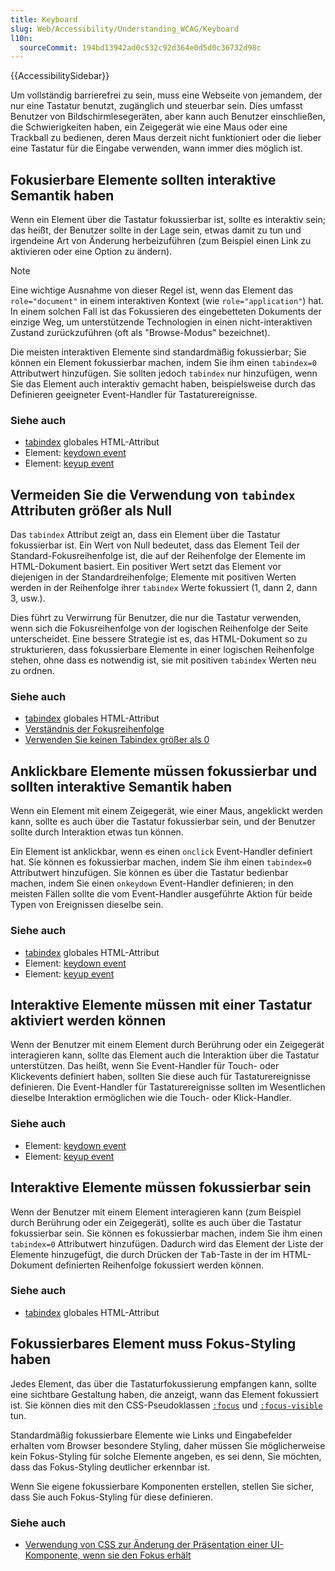 ```yaml
---
title: Keyboard
slug: Web/Accessibility/Understanding_WCAG/Keyboard
l10n:
  sourceCommit: 194bd13942ad0c532c92d364e0d5d0c36732d98c
---
```


{{AccessibilitySidebar}}

Um vollständig barrierefrei zu sein, muss eine Webseite von jemandem, der nur eine Tastatur benutzt, zugänglich und steuerbar sein. Dies umfasst Benutzer von Bildschirmlesegeräten, aber kann auch Benutzer einschließen, die Schwierigkeiten haben, ein Zeigegerät wie eine Maus oder eine Trackball zu bedienen, deren Maus derzeit nicht funktioniert oder die lieber eine Tastatur für die Eingabe verwenden, wann immer dies möglich ist.

## Fokusierbare Elemente sollten interaktive Semantik haben

Wenn ein Element über die Tastatur fokussierbar ist, sollte es interaktiv sein; das heißt, der Benutzer sollte in der Lage sein, etwas damit zu tun und irgendeine Art von Änderung herbeizuführen (zum Beispiel einen Link zu aktivieren oder eine Option zu ändern).

> [!NOTE]
> Eine wichtige Ausnahme von dieser Regel ist, wenn das Element das `role="document"` in einem interaktiven Kontext (wie `role="application"`) hat. In einem solchen Fall ist das Fokussieren des eingebetteten Dokuments der einzige Weg, um unterstützende Technologien in einen nicht-interaktiven Zustand zurückzuführen (oft als "Browse-Modus" bezeichnet).

Die meisten interaktiven Elemente sind standardmäßig fokussierbar; Sie können ein Element fokussierbar machen, indem Sie ihm einen `tabindex=0` Attributwert hinzufügen. Sie sollten jedoch `tabindex` nur hinzufügen, wenn Sie das Element auch interaktiv gemacht haben, beispielsweise durch das Definieren geeigneter Event-Handler für Tastaturereignisse.

### Siehe auch

- [tabindex](/de/docs/Web/HTML/Global_attributes/tabindex) globales HTML-Attribut
- Element: [keydown event](/de/docs/Web/API/Element/keydown_event)
- Element: [keyup event](/de/docs/Web/API/Element/keyup_event)

## Vermeiden Sie die Verwendung von `tabindex` Attributen größer als Null

Das `tabindex` Attribut zeigt an, dass ein Element über die Tastatur fokussierbar ist. Ein Wert von Null bedeutet, dass das Element Teil der Standard-Fokusreihenfolge ist, die auf der Reihenfolge der Elemente im HTML-Dokument basiert. Ein positiver Wert setzt das Element vor diejenigen in der Standardreihenfolge; Elemente mit positiven Werten werden in der Reihenfolge ihrer `tabindex` Werte fokussiert (1, dann 2, dann 3, usw.).

Dies führt zu Verwirrung für Benutzer, die nur die Tastatur verwenden, wenn sich die Fokusreihenfolge von der logischen Reihenfolge der Seite unterscheidet. Eine bessere Strategie ist es, das HTML-Dokument so zu strukturieren, dass fokussierbare Elemente in einer logischen Reihenfolge stehen, ohne dass es notwendig ist, sie mit positiven `tabindex` Werten neu zu ordnen.

### Siehe auch

- [tabindex](/de/docs/Web/HTML/Global_attributes/tabindex) globales HTML-Attribut
- [Verständnis der Fokusreihenfolge](https://www.w3.org/WAI/WCAG21/Understanding/focus-order.html)
- [Verwenden Sie keinen Tabindex größer als 0](https://adrianroselli.com/2014/11/dont-use-tabindex-greater-than-0.html)

## Anklickbare Elemente müssen fokussierbar und sollten interaktive Semantik haben

Wenn ein Element mit einem Zeigegerät, wie einer Maus, angeklickt werden kann, sollte es auch über die Tastatur fokussierbar sein, und der Benutzer sollte durch Interaktion etwas tun können.

Ein Element ist anklickbar, wenn es einen `onclick` Event-Handler definiert hat. Sie können es fokussierbar machen, indem Sie ihm einen `tabindex=0` Attributwert hinzufügen. Sie können es über die Tastatur bedienbar machen, indem Sie einen `onkeydown` Event-Handler definieren; in den meisten Fällen sollte die vom Event-Handler ausgeführte Aktion für beide Typen von Ereignissen dieselbe sein.

### Siehe auch

- [tabindex](/de/docs/Web/HTML/Global_attributes/tabindex) globales HTML-Attribut
- Element: [keydown event](/de/docs/Web/API/Element/keydown_event)
- Element: [keyup event](/de/docs/Web/API/Element/keyup_event)

## Interaktive Elemente müssen mit einer Tastatur aktiviert werden können

Wenn der Benutzer mit einem Element durch Berührung oder ein Zeigegerät interagieren kann, sollte das Element auch die Interaktion über die Tastatur unterstützen. Das heißt, wenn Sie Event-Handler für Touch- oder Klickevents definiert haben, sollten Sie diese auch für Tastaturereignisse definieren. Die Event-Handler für Tastaturereignisse sollten im Wesentlichen dieselbe Interaktion ermöglichen wie die Touch- oder Klick-Handler.

### Siehe auch

- Element: [keydown event](/de/docs/Web/API/Element/keydown_event)
- Element: [keyup event](/de/docs/Web/API/Element/keyup_event)

## Interaktive Elemente müssen fokussierbar sein

Wenn der Benutzer mit einem Element interagieren kann (zum Beispiel durch Berührung oder ein Zeigegerät), sollte es auch über die Tastatur fokussierbar sein. Sie können es fokussierbar machen, indem Sie ihm einen `tabindex=0` Attributwert hinzufügen. Dadurch wird das Element der Liste der Elemente hinzugefügt, die durch Drücken der <kbd>Tab</kbd>-Taste in der im HTML-Dokument definierten Reihenfolge fokussiert werden können.

### Siehe auch

- [tabindex](/de/docs/Web/HTML/Global_attributes/tabindex) globales HTML-Attribut

## Fokussierbares Element muss Fokus-Styling haben

Jedes Element, das über die Tastaturfokussierung empfangen kann, sollte eine sichtbare Gestaltung haben, die anzeigt, wann das Element fokussiert ist. Sie können dies mit den CSS-Pseudoklassen [`:focus`](/de/docs/Web/CSS/:focus) und [`:focus-visible`](/de/docs/Web/CSS/:focus-visible) tun.

Standardmäßig fokussierbare Elemente wie Links und Eingabefelder erhalten vom Browser besondere Styling, daher müssen Sie möglicherweise kein Fokus-Styling für solche Elemente angeben, es sei denn, Sie möchten, dass das Fokus-Styling deutlicher erkennbar ist.

Wenn Sie eigene fokussierbare Komponenten erstellen, stellen Sie sicher, dass Sie auch Fokus-Styling für diese definieren.

### Siehe auch

- [Verwendung von CSS zur Änderung der Präsentation einer UI-Komponente, wenn sie den Fokus erhält](https://www.w3.org/WAI/WCAG21/Techniques/css/C15.html)
